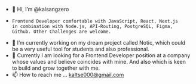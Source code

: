 - 👋 Hi, I’m @kalsangzero
-     Frontend Developer comfortable with JavaScript, React, Next.js 
      in combination with Node.js, API-Routing, PostgreSQL, Figma, Github. Other Challenges are welcome.
- 🌱 I’m currently working on my dream project called Notic, which could be a very useful tool for students and also professional.
- 💞️ Currently I am looking for a Frontend Developer position at a company whose values and believe coincides with mine. And also which is keen to build and grow together with me.
- 📫 How to reach me ... kaltse000@gmail.com

<!---
kalsangzero/kalsangzero is a ✨ special ✨ repository because its `README.md` (this file) appears on your GitHub profile.
You can click the Preview link to take a look at your changes.
--->
